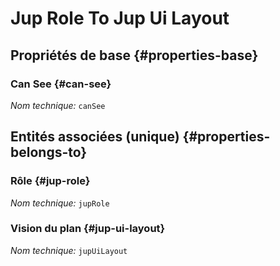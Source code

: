 #  Jup Role To Jup Ui Layout
<!--- THIS FILE IS GENERATED PLEASE DO NOT EDIT IT DIRECTLY --->



<OH code="jupRoleToJupUiLayout"/>


## Propriétés de base {#properties-base}

### Can See {#can-see}



*Nom technique:* ```canSee```
<PH code="jupRoleToJupUiLayout:canSee"/>


## Entités associées (unique) {#properties-belongs-to}

### Rôle {#jup-role}



*Nom technique:* ```jupRole```
<PH code="jupRoleToJupUiLayout:jupRole"/>

### Vision du plan {#jup-ui-layout}



*Nom technique:* ```jupUiLayout```
<PH code="jupRoleToJupUiLayout:jupUiLayout"/>





